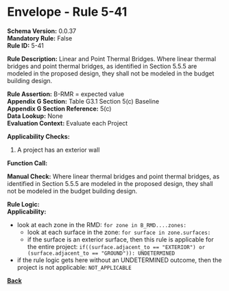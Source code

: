 # Envelope - Rule 5-41  
**Schema Version:** 0.0.37  
**Mandatory Rule:** False    
**Rule ID:** 5-41  
 
**Rule Description:** Linear and Point Thermal Bridges. Where linear thermal bridges and point thermal bridges, as identified in Section 5.5.5 are modeled in the proposed design, they shall not be modeled in the budget building design.  

**Rule Assertion:** B-RMR = expected value                                           
**Appendix G Section:** Table G3.1 Section 5(c) Baseline  
**Appendix G Section Reference:** 5(c)  
**Data Lookup:** None  
**Evaluation Context:** Evaluate each Project   

**Applicability Checks:** 

1. A project has an exterior wall

**Function Call:** 

**Manual Check:** Where linear thermal bridges and point thermal bridges, as identified in Section 5.5.5 are modeled in the proposed design, they shall not be modeled in the budget building design.  
 
**Rule Logic:**  
**Applicability:**  
- look at each zone in the RMD: `for zone in B_RMD....zones:`
    - look at each surface in the zone: `for surface in zone.surfaces:`
    - if the surface is an exterior surface, then this rule is applicable for the entire project: `if((surface.adjacent_to == "EXTERIOR") or (surface.adjacent_to == "GROUND")): UNDETERMINED`
- if the rule logic gets here without an UNDETERMINED outcome, then the project is not applicable: `NOT_APPLICABLE`    


 **[Back](../_toc.md)**
